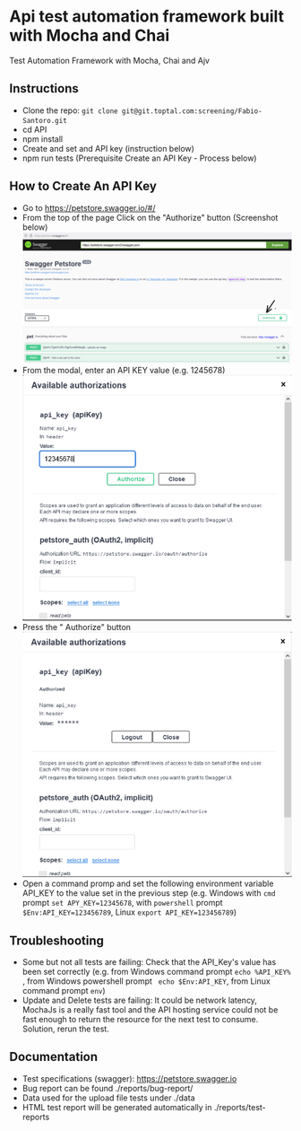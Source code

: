 # Api test automation framework built with Mocha and Chai
Test Automation Framework with Mocha, Chai and Ajv

## Instructions

* Clone the repo: `git clone git@git.toptal.com:screening/Fabio-Santoro.git`
* cd API
* npm install
* Create and set and API key (instruction below)  
* npm run tests (Prerequisite Create an API Key - Process below)

## How to Create An API Key

* Go to https://petstore.swagger.io/#/
* From the top of the page Click on the "Authorize" button (Screenshot below)
![img.png](images/img.png)
*  From the modal, enter an API KEY value (e.g. 1245678)
![img_1.png](images/img_1.png)
* Press the " Authorize" button
![img_2.png](images/img_2.png)
* Open a command promp and set the following environment variable API_KEY to the value set in the previous step (e.g. Windows with `cmd` prompt `set APY_KEY=12345678`, with `powershell` prompt `$Env:API_KEY=123456789`, Linux `export API_KEY=123456789`)  


## Troubleshooting
* Some but not all tests are failing: Check that the API_Key\'s value has been set correctly (e.g. from Windows command prompt `echo %API_KEY%` , from Windows powershell prompt ` echo $Env:API_KEY`, from Linux command prompt `env`)
* Update and Delete tests are failing: It could be network latency, MochaJs is a really fast tool and the API hosting service could not be fast enough to return the resource 
  for the next test to consume. 
  Solution, rerun the test.  

## Documentation
* Test specifications (swagger): https://petstore.swagger.io
* Bug report can be found ./reports/bug-report/
* Data used for the upload file tests under ./data
* HTML test report will be generated automatically in ./reports/test-reports
